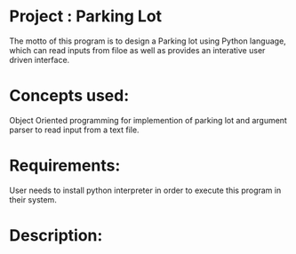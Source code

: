 # Project : Parking Lot

The motto of this program is to design a Parking lot using Python language, which can read inputs from filoe as well as provides an interative user driven interface.

# Concepts used:

Object Oriented programming for implemention of parking lot and argument parser to read input from a text file.

# Requirements: 

User needs to install python interpreter in order to execute this program in their system.

# Description:

